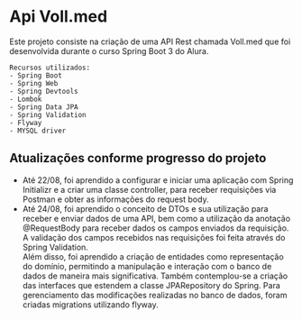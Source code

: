 # Api Voll.med
Este projeto consiste na criação de uma API Rest chamada Voll.med que foi desenvolvida durante o curso Spring Boot 3 do Alura.
```
Recursos utilizados:
- Spring Boot
- Spring Web
- Spring Devtools
- Lombok
- Spring Data JPA
- Spring Validation 
- Flyway
- MYSQL driver
```
## Atualizações conforme progresso do projeto
- Até 22/08, foi aprendido a configurar e iniciar uma aplicação com Spring Initializr e a criar uma classe controller, para receber requisições via Postman e obter as informações do request body. <br>
- Até 24/08, foi aprendido o conceito de DTOs e sua utilização para receber e enviar dados de uma API, bem como a utilização da anotação @RequestBody para receber dados os campos enviados da requisição. A validação dos campos recebidos nas requisições foi feita através do Spring Validation.<br>Além disso, foi aprendido a criação de entidades como representação do domínio, permitindo a manipulação e interação com o banco de dados de maneira mais significativa. Também contemplou-se a criação das interfaces que estendem a classe JPARepository do Spring. Para gerenciamento das modificações realizadas no banco de dados, foram criadas migrations utilizando flyway.
